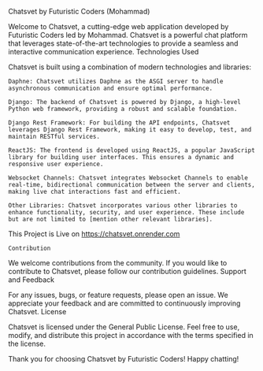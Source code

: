 Chatsvet by Futuristic Coders (Mohammad)

Welcome to Chatsvet, a cutting-edge web application developed by Futuristic Coders led by Mohammad. Chatsvet is a powerful chat platform that leverages state-of-the-art technologies to provide a seamless and interactive communication experience.
Technologies Used

Chatsvet is built using a combination of modern technologies and libraries:

    Daphne: Chatsvet utilizes Daphne as the ASGI server to handle asynchronous communication and ensure optimal performance.

    Django: The backend of Chatsvet is powered by Django, a high-level Python web framework, providing a robust and scalable foundation.

    Django Rest Framework: For building the API endpoints, Chatsvet leverages Django Rest Framework, making it easy to develop, test, and maintain RESTful services.

    ReactJS: The frontend is developed using ReactJS, a popular JavaScript library for building user interfaces. This ensures a dynamic and responsive user experience.

    Websocket Channels: Chatsvet integrates Websocket Channels to enable real-time, bidirectional communication between the server and clients, making live chat interactions fast and efficient.

    Other Libraries: Chatsvet incorporates various other libraries to enhance functionality, security, and user experience. These include but are not limited to [mention other relevant libraries].

This Project is Live on https://chatsvet.onrender.com

    Contribution

We welcome contributions from the community. If you would like to contribute to Chatsvet, please follow our contribution guidelines.
Support and Feedback

For any issues, bugs, or feature requests, please open an issue. We appreciate your feedback and are committed to continuously improving Chatsvet.
License

Chatsvet is licensed under the General Public License. Feel free to use, modify, and distribute this project in accordance with the terms specified in the license.

Thank you for choosing Chatsvet by Futuristic Coders! Happy chatting!
